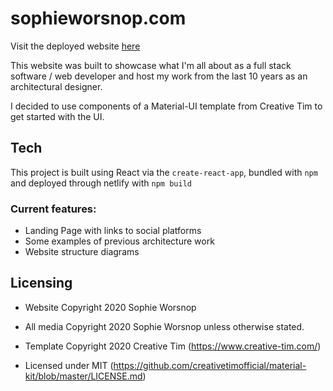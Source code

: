 
# sophieworsnop.com

Visit the deployed website [here](https://sophieworsnop.com)

This website was built to showcase what I'm all about as a full stack software / web developer and host my work from the last 10 years as an architectural designer.

I decided to use components of a Material-UI template from Creative Tim to get started with the UI.

## Tech 

This project is built using React via the `create-react-app`, bundled with `npm` and deployed through netlify with `npm build`

### Current features:
- Landing Page with links to social platforms
- Some examples of previous architecture work
- Website structure diagrams

## Licensing

- Website Copyright 2020 Sophie Worsnop 

- All media Copyright 2020 Sophie Worsnop unless otherwise stated.

- Template Copyright 2020 Creative Tim (https://www.creative-tim.com/)

- Licensed under MIT (https://github.com/creativetimofficial/material-kit/blob/master/LICENSE.md)

